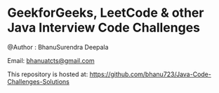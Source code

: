# GeekforGeeks, LeetCode & other Java Interview Code Challenges

@Author : BhanuSurendra Deepala

Email: bhanuatcts@gmail.com

This repository is hosted at:
https://github.com/bhanu723/Java-Code-Challenges-Solutions
